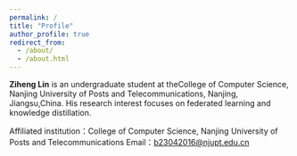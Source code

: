 ```yaml
---
permalink: /
title: "Profile"
author_profile: true
redirect_from: 
  - /about/
  - /about.html
---
```


**Ziheng Lin** is an undergraduate student at theCollege of Computer Science, Nanjing University of Posts and Telecommunications, Nanjing, Jiangsu,China. His research interest focuses on federated learning and knowledge distillation.

Affiliated institution：College of Computer Science, Nanjing University of Posts and Telecommunications
Email：b23042016@njupt.edu.cn
